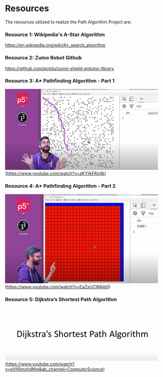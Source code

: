 # Resources

The resources utilized to realize the Path Algorithm Project are:

### Resource 1: Wikipedia's A-Star Algorithm

https://en.wikipedia.org/wiki/A*_search_algorithm

### Resource 2: Zumo Robot Github

https://github.com/pololu/zumo-shield-arduino-library

### Resource 3: A* Pathfinding Algorithm - Part 1 

![](../images/AstarExplanationVideo.jpg)
(https://www.youtube.com/watch?v=aKYlikFAV4k)

### Resource 4: A* Pathfinding Algorithm - Part 2

![](../images/AstarExplanationVideo2.jpg)
(https://www.youtube.com/watch?v=EaZxUCWAjb0)

### Resource 5: Dijkstra’s Shortest Path Algorithm

![](../images/dijkestrasShortestPathAlgorithm.jpg)
(https://www.youtube.com/watch?v=pVfj6mxhdMw&ab_channel=ComputerScience)

